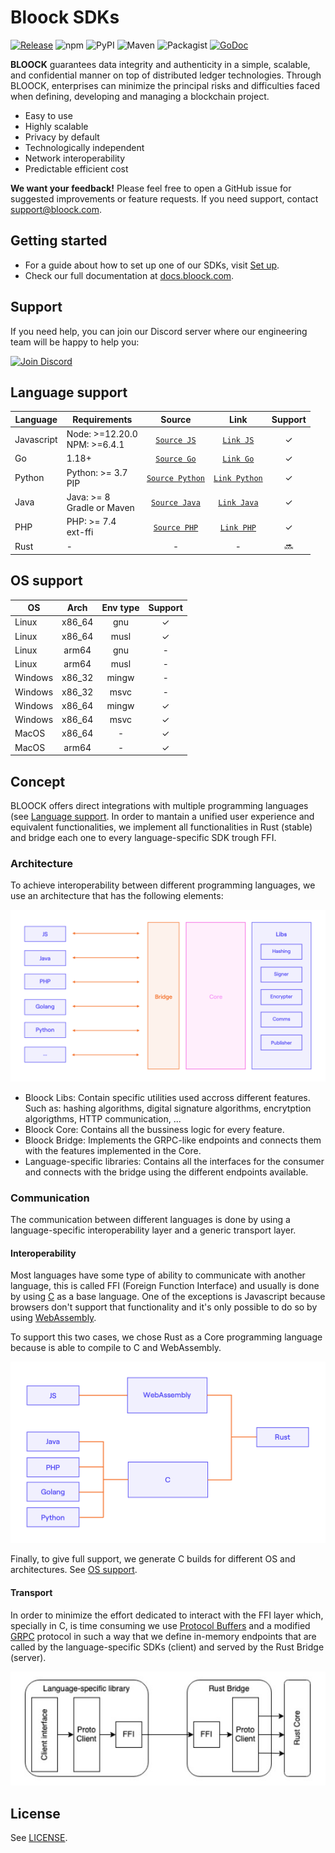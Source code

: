 # Bloock SDKs

[![Release](https://img.shields.io/github/release/bloock/bloock-sdk.svg)](https://github.com/bloock/bloock-sdk/releases)
![npm](https://img.shields.io/npm/v/@bloock/sdk)
![PyPI](https://img.shields.io/pypi/v/bloock)
![Maven](https://img.shields.io/maven-central/v/com.bloock.sdk/bloock-sdk?label=maven)
![Packagist](https://img.shields.io/packagist/v/bloock/sdk)
[![GoDoc](https://pkg.go.dev/badge/github.com/bloock/bloock-sdk-go/v2?status.svg)](https://pkg.go.dev/github.com/bloock/bloock-sdk-go/v2?tab=doc)

**BLOOCK** guarantees data integrity and authenticity in a simple, scalable, and confidential manner on top of distributed ledger technologies. Through BLOOCK, enterprises can minimize the principal risks and difficulties faced when defining, developing and managing a blockchain project.

- Easy to use
- Highly scalable
- Privacy by default
- Technologically independent
- Network interoperability
- Predictable efficient cost

**We want your feedback!** Please feel free to open a GitHub issue for suggested improvements or feature requests. If you need support, contact [support@bloock.com](mailto:support@bloock.com).

## Getting started

- For a guide about how to set up one of our SDKs, visit [Set up](https://docs.bloock.com/libraries-integrations/set-up).
- Check our full documentation at [docs.bloock.com](https://docs.bloock.com).

## Support

If you need help, you can join our Discord server where our engineering team will be happy to help you:

[![Join Discord](https://dcbadge.vercel.app/api/server/4SrHRtJZep?compact=true)](https://discord.gg/4SrHRtJZep)

## Language support

| Language   | Requirements                    |      Source       |      Link       | Support |
| ---------- | ------------------------------- | :---------------: | :-------------: | :-----: |
| Javascript | Node: >=12.20.0<br>NPM: >=6.4.1 |   [`Source JS`]   |   [`Link JS`]   |    ✓    |
| Go         | 1.18+                           |   [`Source Go`]   |   [`Link Go`]   |    ✓    |
| Python     | Python: >= 3.7 <br>PIP          | [`Source Python`] | [`Link Python`] |    ✓    |
| Java       | Java: >= 8 <br> Gradle or Maven |  [`Source Java`]  |  [`Link Java`]  |    ✓    |
| PHP        | PHP: >= 7.4 <br> ext-ffi        |  [`Source PHP`]   |  [`Link PHP`]   |    ✓    |
| Rust       | -                               |         -         |        -        | :soon:  |

## OS support

| OS      |  Arch  | Env type | Support |
| ------- | :----: | :------: | :-----: |
| Linux   | x86_64 |   gnu    |    ✓    |
| Linux   | x86_64 |   musl   |    ✓    |
| Linux   | arm64  |   gnu    |    -    |
| Linux   | arm64  |   musl   |    -    |
| Windows | x86_32 |  mingw   |    -    |
| Windows | x86_32 |   msvc   |    -    |
| Windows | x86_64 |  mingw   |    ✓    |
| Windows | x86_64 |   msvc   |    ✓    |
| MacOS   | x86_64 |    -     |    ✓    |
| MacOS   | arm64  |    -     |    ✓    |

## Concept

BLOOCK offers direct integrations with multiple programming languages (see [Language support](#language-support). In order to mantain a unified user experience and equivalent functionalities, we implement all functionalities in Rust (stable) and bridge each one to every language-specific SDK trough FFI.

### Architecture

To achieve interoperability between different programming languages, we use an architecture that has the following elements:

![Architecture](https://raw.githubusercontent.com/bloock/bloock-sdk/master/docs/architecture.jpg)

- Bloock Libs: Contain specific utilities used accross different features. Such as: hashing algorithms, digital signature algorithms, encrytption algorigthms, HTTP communication, ...
- Bloock Core: Contains all the bussiness logic for every feature.
- Bloock Bridge: Implements the GRPC-like endpoints and connects them with the features implemented in the Core.
- Language-specific libraries: Contains all the interfaces for the consumer and connects with the bridge using the different endpoints available.

### Communication

The communication between different languages is done by using a language-specific interoperability layer and a generic transport layer.

#### Interoperability

Most languages have some type of ability to communicate with another language, this is called FFI (Foreign Function Interface) and usually is done by using [C](<https://en.wikipedia.org/wiki/C_(programming_language)>) as a base language. One of the exceptions is Javascript because browsers don't support that functionality and it's only possible to do so by using [WebAssembly](https://webassembly.org/).

To support this two cases, we chose Rust as a Core programming language because is able to compile to C and WebAssembly.

![Interoperability](https://raw.githubusercontent.com/bloock/bloock-sdk/master/docs/interoperability.jpg)

Finally, to give full support, we generate C builds for different OS and architectures. See [OS support](#os-support).

#### Transport

In order to minimize the effort dedicated to interact with the FFI layer which, specially in C, is time consuming we use [Protocol Buffers](https://developers.google.com/protocol-buffers) and a modified [GRPC](https://grpc.io/) protocol in such a way that we define in-memory endpoints that are called by the language-specific SDKs (client) and served by the Rust Bridge (server).

![Transport](https://raw.githubusercontent.com/bloock/bloock-sdk/master/docs/transport.png)

## License

See [LICENSE](https://github.com/bloock/bloock-sdk/blob/master/LICENSE).

[//]: # "sources"
[`source go`]: https://github.com/bloock/bloock-sdk/tree/master/languages/go
[`source js`]: https://github.com/bloock/bloock-sdk/tree/master/languages/js
[`source python`]: https://github.com/bloock/bloock-sdk/tree/master/languages/python
[`source java`]: https://github.com/bloock/bloock-sdk/tree/master/languages/java
[`source php`]: https://github.com/bloock/bloock-sdk/tree/master/languages/php
[//]: # "links"
[`link go`]: https://github.com/bloock/bloock-sdk-go
[`link js`]: https://www.npmjs.com/package/@bloock/sdk
[`link python`]: https://pypi.org/project/bloock/
[`link java`]: https://search.maven.org/artifact/com.bloock.sdk/bloock-sdk
[`link php`]: https://packagist.org/packages/bloock/sdk
